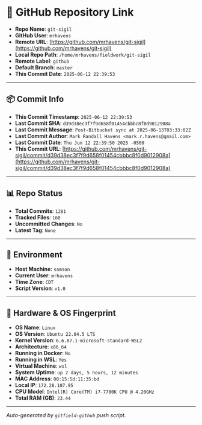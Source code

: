 # 🔗 GitHub Repository Link

- **Repo Name**: `git-sigil`
- **GitHub User**: `mrhavens`
- **Remote URL**: [https://github.com/mrhavens/git-sigil](https://github.com/mrhavens/git-sigil)
- **Local Repo Path**: `/home/mrhavens/fieldwork/git-sigil`
- **Remote Label**: `github`
- **Default Branch**: `master`
- **This Commit Date**: `2025-06-12 22:39:53`

---

## 📦 Commit Info

- **This Commit Timestamp**: `2025-06-12 22:39:53`
- **Last Commit SHA**: `d39d38ec3f7f9d658f01454cbbbc8f0d9012908a`
- **Last Commit Message**: `Post-Bitbucket sync at 2025-06-13T03:33:02Z`
- **Last Commit Author**: `Mark Randall Havens <mark.r.havens@gmail.com>`
- **Last Commit Date**: `Thu Jun 12 22:39:50 2025 -0500`
- **This Commit URL**: [https://github.com/mrhavens/git-sigil/commit/d39d38ec3f7f9d658f01454cbbbc8f0d9012908a](https://github.com/mrhavens/git-sigil/commit/d39d38ec3f7f9d658f01454cbbbc8f0d9012908a)

---

## 📊 Repo Status

- **Total Commits**: `1281`
- **Tracked Files**: `160`
- **Uncommitted Changes**: `No`
- **Latest Tag**: `None`

---

## 🧭 Environment

- **Host Machine**: `samson`
- **Current User**: `mrhavens`
- **Time Zone**: `CDT`
- **Script Version**: `v1.0`

---

## 🧬 Hardware & OS Fingerprint

- **OS Name**: `Linux`
- **OS Version**: `Ubuntu 22.04.5 LTS`
- **Kernel Version**: `6.6.87.1-microsoft-standard-WSL2`
- **Architecture**: `x86_64`
- **Running in Docker**: `No`
- **Running in WSL**: `Yes`
- **Virtual Machine**: `wsl`
- **System Uptime**: `up 2 days, 5 hours, 12 minutes`
- **MAC Address**: `00:15:5d:11:35:bd`
- **Local IP**: `172.28.107.95`
- **CPU Model**: `Intel(R) Core(TM) i7-7700K CPU @ 4.20GHz`
- **Total RAM (GB)**: `23.44`

---

_Auto-generated by `gitfield-github` push script._
